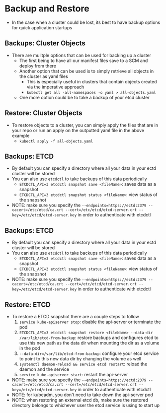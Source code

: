 <h1>Backup and Restore</h1>
 
* In the case when a cluster could be lost, its best to have backup options for quick application startups
<h2>Backups: Cluster Objects</h2>
 
* There are mulitple options that can be used for backing up a cluster
  - The first being to have all our manifest files save to a SCM and deploy from there
  - Another option that can be used is to simply retrieve all objects in the cluster as yaml files
    * This is especially useful in clusters that contain objects created via the imperative approach
    * `kubectl get all -all-namespaces -o yaml > all-objects.yaml`
  - One more option could be to take a backup of your etcd cluster

<h2>Restore: Cluster Objects</h2>
 
* To restore objects to a cluster, you can simply apply the files that are in your repo or run an apply on the outputted yaml file in the above example
  - `kubectl apply -f all-objects.yaml`

<h2>Backups: ETCD</h2>
 
* By default you can specify a directory where all your data in your ectd cluster will be stored
* You can also use `etcdctl` to take backups of this data periodically
  - `ETCDCTL_API=3 etcdctl snapshot save <fileName>`: saves data as a snapshot
  - `ETCDCTL_API=3 etcdctl snapshot status <fileName>`: view status of the snapshot
* NOTE: make sure you specify the `--endpoints=https://ectd:2379 --cacert=/etc/etcd/ca.crt --cert=/etc/etcd/etcd-server.crt --key=/etc/etcd/etcd-server.key` in order to authenticate with etcdctl 

<h2>Backups: ETCD</h2>
 
* By default you can specify a directory where all your data in your ectd cluster will be stored
* You can also use `etcdctl` to take backups of this data periodically
  - `ETCDCTL_API=3 etcdctl snapshot save <fileName>`: saves data as a snapshot
  - `ETCDCTL_API=3 etcdctl snapshot status <fileName>`: view status of the snapshot
* NOTE: make sure you specify the `--endpoints=https://ectd:2379 --cacert=/etc/etcd/ca.crt --cert=/etc/etcd/etcd-server.crt --key=/etc/etcd/etcd-server.key` in order to authenticate with etcdctl 

<h2>Restore: ETCD</h2>
 
* To restore a ETCD snapshot there are a couple steps to follow
  1. `service kube-apiserver stop`: disable the api-server or terminate the pod
  2. `ETCDCTL_API=3 etcdctl snapshot restore <fileName> --data-dir /var/lib/etcd-from-backup`: restore backups and configures etcd to use this new path as the data dir when mounting the dir as a volume in the pod
  3. `--data-dir=/var/lib/etcd-from-backup`: configure your etcd service to point to this new data dir by changing the volume as well
  4. `systemctl daemon-reload && service etcd restart`: reload the daemon and the service
  5. `service kube-apiserver start`: restart the api-server
* NOTE: make sure you specify the `--endpoints=https://ectd:2379 --cacert=/etc/etcd/ca.crt --cert=/etc/etcd/etcd-server.crt --key=/etc/etcd/etcd-server.key` in order to authenticate with etcdctl 
* NOTE: for kubeadm, you don't need to take down the api-server pod
* NOTE: when restoring an external etcd db, make sure the restored directory belongs to whichever user the etcd service is using to start up

